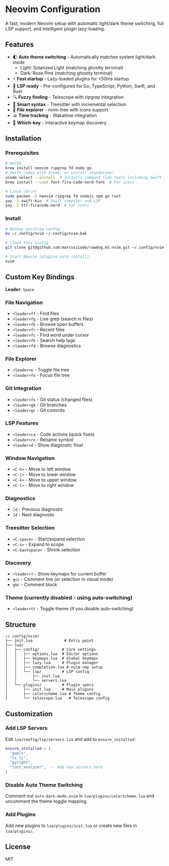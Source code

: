 # Neovim Configuration

A fast, modern Neovim setup with automatic light/dark theme switching, full LSP support, and intelligent plugin lazy-loading.

## Features

- 🌓 **Auto theme switching** - Automatically matches system light/dark mode
  - Light: Solarized Light (matching ghostty terminal)
  - Dark: Rose Pine (matching ghostty terminal)
- ⚡ **Fast startup** - Lazy-loaded plugins for <50ms startup
- 🔧 **LSP ready** - Pre-configured for Go, TypeScript, Python, Swift, and Rust
- 🔍 **Fuzzy finding** - Telescope with ripgrep integration
- 🌳 **Smart syntax** - Treesitter with incremental selection
- 📁 **File explorer** - nvim-tree with icons support
- 📊 **Time tracking** - Wakatime integration
- 🎯 **Which-key** - Interactive keymap discovery

## Installation

### Prerequisites

```bash
# macOS
brew install neovim ripgrep fd node go
# Swift comes with Xcode, or install standalone:
xcode-select --install  # Installs command line tools including Swift
brew install --cask font-fira-code-nerd-font  # For icons

# Linux (Arch)
sudo pacman -S neovim ripgrep fd nodejs npm go rust
yay -S swift-bin  # Swift compiler and LSP
yay -S ttf-firacode-nerd  # For icons
```

### Install

```bash
# Backup existing config
mv ~/.config/nvim ~/.config/nvim.bak

# Clone this config
git clone git@github.com:marcusziade/rawdog.ml.nvim.git ~/.config/nvim

# Start Neovim (plugins auto-install)
nvim
```

## Custom Key Bindings

**Leader**: `Space`

### File Navigation
- `<leader>ff` - Find files
- `<leader>fg` - Live grep (search in files)
- `<leader>fb` - Browse open buffers
- `<leader>fr` - Recent files
- `<leader>fc` - Find word under cursor
- `<leader>fh` - Search help tags
- `<leader>fd` - Browse diagnostics

### File Explorer
- `<leader>e` - Toggle file tree
- `<leader>fe` - Focus file tree

### Git Integration  
- `<leader>fs` - Git status (changed files)
- `<leader>gb` - Git branches
- `<leader>gc` - Git commits

### LSP Features
- `<leader>ca` - Code actions (quick fixes)
- `<leader>rn` - Rename symbol
- `<leader>d` - Show diagnostic float

### Window Navigation
- `<C-h>` - Move to left window
- `<C-j>` - Move to lower window  
- `<C-k>` - Move to upper window
- `<C-l>` - Move to right window

### Diagnostics
- `[d` - Previous diagnostic
- `]d` - Next diagnostic

### Treesitter Selection
- `<C-space>` - Start/expand selection
- `<C-s>` - Expand to scope
- `<C-backspace>` - Shrink selection

### Discovery
- `<leader>?` - Show keymaps for current buffer
- `gcc` - Comment line (or selection in visual mode)
- `gbc` - Comment block

### Theme (currently disabled - using auto-switching)
- `<leader>tt` - Toggle theme (if you disable auto-switching)

## Structure

```
~/.config/nvim/
├── init.lua              # Entry point
├── lua/
│   ├── config/          # Core settings
│   │   ├── options.lua  # Editor options
│   │   ├── keymaps.lua  # Global keymaps
│   │   ├── lazy.lua     # Plugin manager
│   │   ├── completion.lua # nvim-cmp setup
│   │   └── lsp/         # LSP config
│   │       ├── init.lua
│   │       └── servers.lua
│   └── plugins/         # Plugin specs
│       ├── init.lua     # Main plugins
│       ├── colorscheme.lua # Theme config
│       └── telescope.lua   # Telescope config
```

## Customization

### Add LSP Servers
Edit `lua/config/lsp/servers.lua` and add to `ensure_installed`:
```lua
ensure_installed = {
  "gopls",
  "ts_ls", 
  "pyright",
  "rust_analyzer",  -- Add new servers here
}
```

### Disable Auto Theme Switching
Comment out `auto-dark-mode.nvim` in `lua/plugins/colorscheme.lua` and uncomment the theme toggle mapping.

### Add Plugins
Add new plugins to `lua/plugins/init.lua` or create new files in `lua/plugins/`.

## License

MIT
